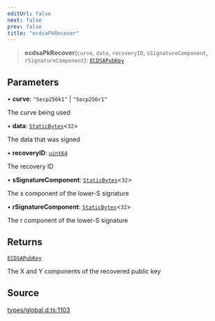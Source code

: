 ```yaml
---
editUrl: false
next: false
prev: false
title: "ecdsaPkRecover"
---
```


> **ecdsaPkRecover**(`curve`, `data`, `recoveryID`, `sSignatureComponent`, `rSignatureComponent`): [`ECDSAPubKey`](../type-aliases/ECDSAPubKey.md)

## Parameters

• **curve**: `"Secp256k1"` \| `"Secp256r1"`

The curve being used

• **data**: [`StaticBytes`](../type-aliases/StaticBytes.md)\<`32`\>

The data that was signed

• **recoveryID**: [`uint64`](../type-aliases/uint64.md)

The recovery ID

• **sSignatureComponent**: [`StaticBytes`](../type-aliases/StaticBytes.md)\<`32`\>

The s component of the lower-S signature

• **rSignatureComponent**: [`StaticBytes`](../type-aliases/StaticBytes.md)\<`32`\>

The r component of the lower-S signature

## Returns

[`ECDSAPubKey`](../type-aliases/ECDSAPubKey.md)

The X and Y components of the recovered public key

## Source

[types/global.d.ts:1103](https://github.com/algorandfoundation/tealscript/blob/e015f8b0/types/global.d.ts#L1103)
